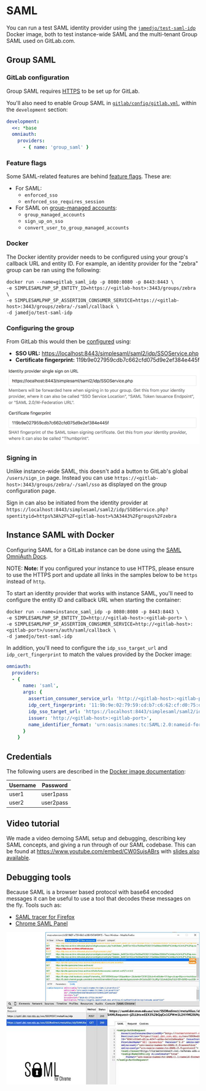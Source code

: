 # SAML

You can run a test SAML identity provider using the [`jamedjo/test-saml-idp`](https://hub.docker.com/r/jamedjo/test-saml-idp/)
Docker image, both to test instance-wide SAML and the multi-tenant Group SAML used on GitLab.com.

## Group SAML

### GitLab configuration

Group SAML requires [HTTPS](nginx.md) to be set up for GitLab.

You'll also need to enable Group SAML in [`gitlab/config/gitlab.yml`](https://gitlab.com/gitlab-org/gitlab/blob/d8ef45c25ef3f08e5fcda703185f36203bfecd6b/config/gitlab.yml.example#L693), within the `development` section:

```yaml
development:
  <<: *base
  omniauth:
    providers:
      - { name: 'group_saml' }
```

### Feature flags

Some SAML-related features are behind [feature flags](https://docs.gitlab.com/ee/development/feature_flags/index.html). These are:

- For SAML:
  - `enforced_sso`
  - `enforced_sso_requires_session`
- For SAML on [group-managed accounts](https://docs.gitlab.com/ee/user/group/saml_sso/index.html#group-managed-accounts):
  - `group_managed_accounts`
  - `sign_up_on_sso`
  - `convert_user_to_group_managed_accounts`

### Docker

The Docker identity provider needs to be configured using your group's callback URL and entity ID.
For example, an identity provider for the "zebra" group can be ran using the following:

```shell
docker run --name=gitlab_saml_idp -p 8080:8080 -p 8443:8443 \
-e SIMPLESAMLPHP_SP_ENTITY_ID=https://<gitlab-host>:3443/groups/zebra \
-e SIMPLESAMLPHP_SP_ASSERTION_CONSUMER_SERVICE=https://<gitlab-host>:3443/groups/zebra/-/saml/callback \
-d jamedjo/test-saml-idp
```

### Configuring the group

From GitLab this would then be [configured](https://docs.gitlab.com/ee/user/group/saml_sso/#how-to-configure) using:

- **SSO URL:** <https://localhost:8443/simplesaml/saml2/idp/SSOService.php>
- **Certificate fingerprint:** 119b9e027959cdb7c662cfd075d9e2ef384e445f

![Group SAML Settings for Docker](img/group-saml-settings-for-docker.png)

### Signing in

Unlike instance-wide SAML, this doesn't add a button to GitLab's global `/users/sign_in` page.
Instead you can use `https://<gitlab-host>:3443/groups/zebra/-/saml/sso` as displayed on the group configuration page.

Sign in can also be initiated from the identity provider at `https://localhost:8443/simplesaml/saml2/idp/SSOService.php?spentityid=https%3A%2F%2F<gitlab-host>%3A3443%2Fgroups%2Fzebra`

## Instance SAML with Docker

Configuring SAML for a GitLab instance can be done using the [SAML OmniAuth Docs](https://docs.gitlab.com/ee/integration/saml.html).

NOTE: **Note:**
If you configured your instance to use HTTPS, please ensure to use the HTTPS port and update all links in the samples below to be `https` instead of `http`.

To start an identity provider that works with instance SAML, you'll need to configure the entity ID and callback URL when starting the container:

```shell
docker run --name=instance_saml_idp -p 8080:8080 -p 8443:8443 \
-e SIMPLESAMLPHP_SP_ENTITY_ID=http://<gitlab-host>:<gitlab-port> \
-e SIMPLESAMLPHP_SP_ASSERTION_CONSUMER_SERVICE=http://<gitlab-host>:<gitlab-port>/users/auth/saml/callback \
-d jamedjo/test-saml-idp
```

In addition, you'll need to configure the `idp_sso_target_url` and `idp_cert_fingerprint` to match the values provided by the Docker image:

```yaml
omniauth:
  providers:
  - {
      name: 'saml',
      args: {
        assertion_consumer_service_url: 'http://<gitlab-host>:<gitlab-port>/users/auth/saml/callback',
        idp_cert_fingerprint: '11:9b:9e:02:79:59:cd:b7:c6:62:cf:d0:75:d9:e2:ef:38:4e:44:5f',
        idp_sso_target_url: 'https://localhost:8443/simplesaml/saml2/idp/SSOService.php',
        issuer: 'http://<gitlab-host>:<gitlab-port>',
        name_identifier_format: 'urn:oasis:names:tc:SAML:2.0:nameid-format:persistent'
      }
    }
```

## Credentials

The following users are described in the [Docker image documentation](https://hub.docker.com/r/jamedjo/test-saml-idp/#usage):

| Username | Password |
| -------- | -------- |
| user1 | user1pass |
| user2 | user2pass |

## Video tutorial

We made a video demoing SAML setup and debugging, describing key SAML concepts,
and giving a run through of our SAML codebase. This can be found at
<https://www.youtube.com/embed/CW0SujsABrs> with [slides also available](https://gitlab.com/gl-retrospectives/manage/uploads/2c057dd7fddb91512e93d006a3fc0048/SAML_Knowledge_Sharing__Manage_201s_.pdf).

## Debugging tools

Because SAML is a browser based protocol with base64 encoded messages it can be
useful to use a tool that decodes these messages on the fly. Tools such as:

- [SAML tracer for Firefox](https://addons.mozilla.org/en-US/firefox/addon/saml-tracer/)
- [Chrome SAML Panel](https://chrome.google.com/webstore/detail/saml-chrome-panel/paijfdbeoenhembfhkhllainmocckace?hl=en)

![SAML debugging tools](img/saml_debugging_tools.jpg)
